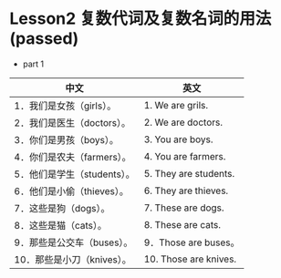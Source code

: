 # Lesson2 复数代词及复数名词的用法(passed)

- part 1

| 中文                        | 英文                  |
| --------------------------- | --------------------- |
| 1．我们是女孩（girls）。    | 1. We are grils.      |
| 2．我们是医生（doctors）。  | 2. We are doctors.    |
| 3．你们是男孩（boys）。     | 3. You are boys.      |
| 4．你们是农夫（farmers）。  | 4. You are farmers.   |
| 5．他们是学生（students）。 | 5. They are students. |
| 6．他们是小偷（thieves）。  | 6. They are thieves.  |
| 7．这些是狗（dogs）。       | 7. These are dogs.    |
| 8．这些是猫（cats）。       | 8. These are cats.    |
| 9．那些是公交车（buses）。  | 9．Those are buses。  |
| 10．那些是小刀（knives）。  | 10. Those are knives. |
